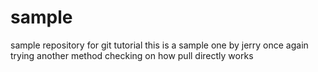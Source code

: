 # sample
sample repository for git tutorial
this is a sample one by jerry
once again trying another method
checking on how pull directly works
